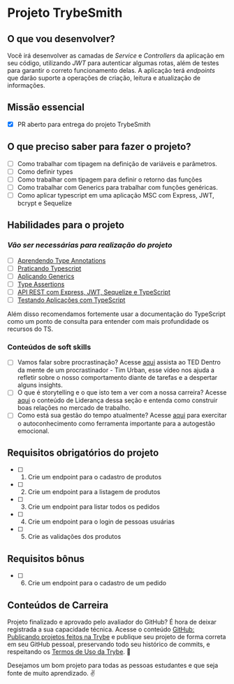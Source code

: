 # Projeto TrybeSmith

## O que vou desenvolver?

Você irá desenvolver as camadas de _Service_ e _Controllers_ da aplicação em seu código, utilizando _JWT_ para autenticar algumas rotas, além de testes para garantir o correto funcionamento delas. A aplicação terá _endpoints_ que darão suporte a operações de criação, leitura e atualização de informações.

## Missão essencial

- [X] PR aberto para entrega do projeto TrybeSmith

## O que preciso saber para fazer o projeto?

- [ ] Como trabalhar com tipagem na definição de variáveis e parâmetros.
- [ ] Como definir types
- [ ] Como trabalhar com tipagem para definir o retorno das funções
- [ ] Como trabalhar com Generics para trabalhar com funções genéricas.
- [ ] Como aplicar typescript em uma aplicação MSC com Express, JWT, bcrypt e Sequelize

## Habilidades para o projeto

### _Vão ser necessárias para realização do projeto_

- [ ] [Aprendendo Type Annotations](https://app.betrybe.com/learn/course/5e938f69-6e32-43b3-9685-c936530fd326/module/94d0e996-1827-4fbc-bc24-c99fb592925b/section/4e3b7d3a-94a1-4fce-9545-0f2b04f8ccd9/day/c073e033-1063-4011-844f-93ae2161a001/lesson/0c45db39-cf2d-4351-b87d-e9c47cda7d38)
- [ ] [Praticando Typescript](https://app.betrybe.com/learn/course/5e938f69-6e32-43b3-9685-c936530fd326/module/94d0e996-1827-4fbc-bc24-c99fb592925b/section/4e3b7d3a-94a1-4fce-9545-0f2b04f8ccd9/day/c073e033-1063-4011-844f-93ae2161a001/lesson/f5eaf1e5-c89a-46c6-a091-0aff026f4182)
- [ ] [Aplicando Generics](https://app.betrybe.com/learn/course/5e938f69-6e32-43b3-9685-c936530fd326/module/94d0e996-1827-4fbc-bc24-c99fb592925b/section/4e3b7d3a-94a1-4fce-9545-0f2b04f8ccd9/day/9733060b-99a9-4a5b-a3da-b1c8255f857d/lesson/2873c3f2-6c70-4af3-84a9-642a6541d93e)
- [ ] [Type Assertions](https://app.betrybe.com/learn/course/5e938f69-6e32-43b3-9685-c936530fd326/module/94d0e996-1827-4fbc-bc24-c99fb592925b/section/4e3b7d3a-94a1-4fce-9545-0f2b04f8ccd9/day/9733060b-99a9-4a5b-a3da-b1c8255f857d/lesson/1a54c04e-2035-4dde-af04-2c16f5d1d12b)
- [ ] [API REST com Express, JWT, Sequelize e TypeScript](https://app.betrybe.com/learn/course/5e938f69-6e32-43b3-9685-c936530fd326/module/94d0e996-1827-4fbc-bc24-c99fb592925b/section/4e3b7d3a-94a1-4fce-9545-0f2b04f8ccd9/day/408cc940-8bce-432b-a4da-8b78f681ca17/lesson/010503c3-7545-4966-87c5-5579d370467a)
- [ ] [Testando Aplicações com TypeScript](https://app.betrybe.com/learn/course/5e938f69-6e32-43b3-9685-c936530fd326/module/94d0e996-1827-4fbc-bc24-c99fb592925b/section/4e3b7d3a-94a1-4fce-9545-0f2b04f8ccd9/day/3e904027-1f23-44d9-b53a-44f508b12146/lesson/0ffa12ec-182e-41cc-a92d-fc11bcfe3466)

Além disso recomendamos fortemente usar a documentação do TypeScript como um ponto de consulta para entender com mais profundidade os recursos do TS.

### Conteúdos de soft skills

- [ ] Vamos falar sobre procrastinação? Acesse [aqui](https://www.ted.com/talks/tim_urban_inside_the_mind_of_a_master_procrastinator/comments) assista ao TED Dentro da mente de um procrastinador - Tim Urban, esse vídeo nos ajuda a refletir sobre o nosso comportamento diante de tarefas e a despertar alguns insights.
- [ ] O que é storytelling e o que isto tem a ver com a nossa carreira? Acesse [aqui](https://app.betrybe.com/learn/course/5e938f69-6e32-43b3-9685-c936530fd326/module/2e0692c9-e226-4e95-860a-b4cad80e3c3c/section/ca43af3b-fb8e-4338-add8-b32b125846cc/day/0e8ebfd1-0212-4e9f-ad36-321147690dc0/lesson/ab11a3dd-58c1-4a3f-909f-e00e2afb3ad2) o conteúdo de Liderança dessa seção e entenda como construir boas relações no mercado de trabalho.
- [ ] Como está sua gestão do tempo atualmente? Acesse [aqui](https://app.betrybe.com/learn/course/5e938f69-6e32-43b3-9685-c936530fd326/module/2e0692c9-e226-4e95-860a-b4cad80e3c3c/section/d041930c-2861-493a-ab7e-9f566aa90d29/day/2b987071-3a5f-4650-98dc-0ad0a75ba53f/lesson/8082826d-9810-4897-a1ff-ff241cac2cba) para exercitar o autoconhecimento como ferramenta importante para a autogestão emocional.

## Requisitos obrigatórios do projeto

- [ ] 1. Crie um endpoint para o cadastro de produtos
- [ ] 2. Crie um endpoint para a listagem de produtos
- [ ] 3. Crie um endpoint para listar todos os pedidos
- [ ] 4. Crie um endpoint para o login de pessoas usuárias
- [ ] 5. Crie as validações dos produtos

## Requisitos bônus

- [ ] 6. Crie um endpoint para o cadastro de um pedido

## Conteúdos de Carreira
Projeto finalizado e aprovado pelo avaliador do GitHub? É hora de deixar registrada a sua capacidade técnica.
Acesse o conteúdo [GitHub: Publicando projetos feitos na Trybe](https://app.betrybe.com/learn/course/5e938f69-6e32-43b3-9685-c936530fd326/module/a3cac6d2-5060-445d-81f4-ea33451d8ea4/section/d4f5e97a-ca66-4e28-945d-9dd5c4282085/day/eff12025-1627-42c6-953d-238e9222c8ff/lesson/49cb103b-9e08-4ad5-af17-d423a624285a) e publique seu projeto de forma correta em seu GitHub pessoal, preservando todo seu histórico de commits, e respeitando os [Termos de Uso da Trybe](https://www.betrybe.com/termos-de-uso). 🎉

Desejamos um bom projeto para todas as pessoas estudantes e que seja fonte de muito aprendizado. ✌️
